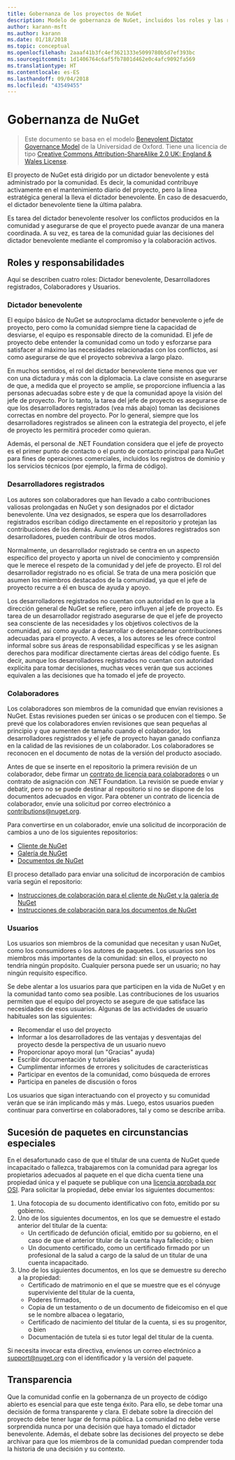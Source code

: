 ```yaml
---
title: Gobernanza de los proyectos de NuGet
description: Modelo de gobernanza de NuGet, incluidos los roles y las responsabilidades de desarrolladores registrados, colaboradores y usuarios.
author: karann-msft
ms.author: karann
ms.date: 01/18/2018
ms.topic: conceptual
ms.openlocfilehash: 2aaaf41b3fc4ef3621333e5099780b5d7ef393bc
ms.sourcegitcommit: 1d1406764c6af5fb7801d462e0c4afc9092fa569
ms.translationtype: HT
ms.contentlocale: es-ES
ms.lasthandoff: 09/04/2018
ms.locfileid: "43549455"
---
```

# <a name="nuget-governance"></a>Gobernanza de NuGet

> Este documento se basa en el modelo [Benevolent Dictator Governance Model](http://www.oss-watch.ac.uk/resources/benevolentdictatorgovernancemodel) de la Universidad de Oxford. Tiene una licencia de tipo [Creative Commons Attribution-ShareAlike 2.0 UK: England & Wales License](http://creativecommons.org/licenses/by-sa/2.0/uk/).

El proyecto de NuGet está dirigido por un dictador benevolente y está administrado por la comunidad. Es decir, la comunidad contribuye activamente en el mantenimiento diario del proyecto, pero la línea estratégica general la lleva el dictador benevolente. En caso de desacuerdo, el dictador benevolente tiene la última palabra.

Es tarea del dictador benevolente resolver los conflictos producidos en la comunidad y asegurarse de que el proyecto puede avanzar de una manera coordinada. A su vez, es tarea de la comunidad guiar las decisiones del dictador benevolente mediante el compromiso y la colaboración activos.

## <a name="roles-and-responsibilities"></a>Roles y responsabilidades

Aquí se describen cuatro roles: Dictador benevolente, Desarrolladores registrados, Colaboradores y Usuarios.

### <a name="benevolent-dictator"></a>Dictador benevolente

El equipo básico de NuGet se autoproclama dictador benevolente o jefe de proyecto, pero como la comunidad siempre tiene la capacidad de desviarse, el equipo es responsable directo de la comunidad. El jefe de proyecto debe entender la comunidad como un todo y esforzarse para satisfacer al máximo las necesidades relacionadas con los conflictos, así como asegurarse de que el proyecto sobreviva a largo plazo.

En muchos sentidos, el rol del dictador benevolente tiene menos que ver con una dictadura y más con la diplomacia. La clave consiste en asegurarse de que, a medida que el proyecto se amplíe, se proporcione influencia a las personas adecuadas sobre este y de que la comunidad apoye la visión del jefe de proyecto. Por lo tanto, la tarea del jefe de proyecto es asegurarse de que los desarrolladores registrados (vea más abajo) toman las decisiones correctas en nombre del proyecto. Por lo general, siempre que los desarrolladores registrados se alineen con la estrategia del proyecto, el jefe de proyecto les permitirá proceder como quieran.

Además, el personal de .NET Foundation considera que el jefe de proyecto es el primer punto de contacto o el punto de contacto principal para NuGet para fines de operaciones comerciales, incluidos los registros de dominio y los servicios técnicos (por ejemplo, la firma de código).

### <a name="committers"></a>Desarrolladores registrados

Los autores son colaboradores que han llevado a cabo contribuciones valiosas prolongadas en NuGet y son designados por el dictador benevolente. Una vez designados, se espera que los desarrolladores registrados escriban código directamente en el repositorio y protejan las contribuciones de los demás. Aunque los desarrolladores registrados son desarrolladores, pueden contribuir de otros modos.

Normalmente, un desarrollador registrado se centra en un aspecto específico del proyecto y aporta un nivel de conocimiento y comprensión que le merece el respeto de la comunidad y del jefe de proyecto. El rol del desarrollador registrado no es oficial. Se trata de una mera posición que asumen los miembros destacados de la comunidad, ya que el jefe de proyecto recurre a él en busca de ayuda y apoyo.

Los desarrolladores registrados no cuentan con autoridad en lo que a la dirección general de NuGet se refiere, pero influyen al jefe de proyecto. Es tarea de un desarrollador registrado asegurarse de que el jefe de proyecto sea consciente de las necesidades y los objetivos colectivos de la comunidad, así como ayudar a desarrollar o desencadenar contribuciones adecuadas para el proyecto. A veces, a los autores se les ofrece control informal sobre sus áreas de responsabilidad específicas y se les asignan derechos para modificar directamente ciertas áreas del código fuente. Es decir, aunque los desarrolladores registrados no cuentan con autoridad explícita para tomar decisiones, muchas veces verán que sus acciones equivalen a las decisiones que ha tomado el jefe de proyecto.

### <a name="contributors"></a>Colaboradores

Los colaboradores son miembros de la comunidad que envían revisiones a NuGet. Estas revisiones pueden ser únicas o se producen con el tiempo. Se prevé que los colaboradores envíen revisiones que sean pequeñas al principio y que aumenten de tamaño cuando el colaborador, los desarrolladores registrados y el jefe de proyecto hayan ganado confianza en la calidad de las revisiones de un colaborador. Los colaboradores se reconocen en el documento de notas de la versión del producto asociado.

Antes de que se inserte en el repositorio la primera revisión de un colaborador, debe firmar un [contrato de licencia para colaboradores](http://en.wikipedia.org/wiki/Contributor_License_Agreement) o un contrato de asignación con .NET Foundation. La revisión se puede enviar y debatir, pero no se puede destinar al repositorio si no se dispone de los documentos adecuados en vigor. Para obtener un contrato de licencia de colaborador, envíe una solicitud por correo electrónico a [contributions@nuget.org](mailto:contributions@nuget.org).

Para convertirse en un colaborador, envíe una solicitud de incorporación de cambios a uno de los siguientes repositorios:

- [Cliente de NuGet](https://github.com/NuGet/NuGet.Client)
- [Galería de NuGet](https://github.com/nuget/nugetgallery)
- [Documentos de NuGet](https://github.com/nuget/nugetdocs)

El proceso detallado para enviar una solicitud de incorporación de cambios varía según el repositorio:

- [Instrucciones de colaboración para el cliente de NuGet y la galería de NuGet](https://github.com/NuGet/Home/wiki/Contributing-to-NuGet)
- [Instrucciones de colaboración para los documentos de NuGet](https://github.com/NuGet/NuGetDocs/wiki/Contributing-to-NuGet-Documentation)

### <a name="users"></a>Usuarios

Los usuarios son miembros de la comunidad que necesitan y usan NuGet, como los consumidores o los autores de paquetes. Los usuarios son los miembros más importantes de la comunidad: sin ellos, el proyecto no tendría ningún propósito. Cualquier persona puede ser un usuario; no hay ningún requisito específico.

Se debe alentar a los usuarios para que participen en la vida de NuGet y en la comunidad tanto como sea posible. Las contribuciones de los usuarios permiten que el equipo del proyecto se asegure de que satisface las necesidades de esos usuarios. Algunas de las actividades de usuario habituales son las siguientes:

- Recomendar el uso del proyecto
- Informar a los desarrolladores de las ventajas y desventajas del proyecto desde la perspectiva de un usuario nuevo
- Proporcionar apoyo moral (un "Gracias" ayuda)
- Escribir documentación y tutoriales
- Cumplimentar informes de errores y solicitudes de características
- Participar en eventos de la comunidad, como búsqueda de errores
- Participa en paneles de discusión o foros

Los usuarios que sigan interactuando con el proyecto y su comunidad verán que se irán implicando más y más. Luego, estos usuarios pueden continuar para convertirse en colaboradores, tal y como se describe arriba.

## <a name="package-succession-under-special-circumstances"></a>Sucesión de paquetes en circunstancias especiales

En el desafortunado caso de que el titular de una cuenta de NuGet quede incapacitado o fallezca, trabajaremos con la comunidad para agregar los propietarios adecuados al paquete en el que dicha cuenta tiene una propiedad única y el paquete se publique con una [licencia aprobada por OSI](https://opensource.org/licenses/alphabetical). Para solicitar la propiedad, debe enviar los siguientes documentos:

1. Una fotocopia de su documento identificativo con foto, emitido por su gobierno.
1. Uno de los siguientes documentos, en los que se demuestre el estado anterior del titular de la cuenta: 
    - Un certificado de defunción oficial, emitido por su gobierno, en el caso de que el anterior titular de la cuenta haya fallecido; o bien
    - Un documento certificado, como un certificado firmado por un profesional de la salud a cargo de la salud de un titular de una cuenta incapacitado.
1. Uno de los siguientes documentos, en los que se demuestre su derecho a la propiedad: 
    - Certificado de matrimonio en el que se muestre que es el cónyuge superviviente del titular de la cuenta,
    - Poderes firmados,
    - Copia de un testamento o de un documento de fideicomiso en el que se le nombre albacea o legatario,
    - Certificado de nacimiento del titular de la cuenta, si es su progenitor, o bien
    - Documentación de tutela si es tutor legal del titular de la cuenta.

Si necesita invocar esta directiva, envíenos un correo electrónico a [support@nuget.org](mailto:support@nuget.org) con el identificador y la versión del paquete.

## <a name="transparency"></a>Transparencia

Que la comunidad confíe en la gobernanza de un proyecto de código abierto es esencial para que este tenga éxito. Para ello, se debe tomar una decisión de forma transparente y clara. El debate sobre la dirección del proyecto debe tener lugar de forma pública. La comunidad no debe verse sorprendida nunca por una decisión que haya tomado el dictador benevolente. Además, el debate sobre las decisiones del proyecto se debe archivar para que los miembros de la comunidad puedan comprender toda la historia de una decisión y su contexto.
